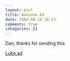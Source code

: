 ```yaml
---
layout: post
title: Awesome Ad
date: 2004-08-18 10:53
comments: true
categories: []
---
```

Dan, thanks for sending this:

<a href="http://bigpicture.typepad.com/writing/2004/02/manix_lube.html">Lube ad</a>
